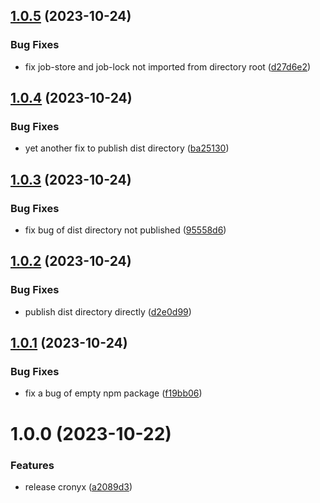 ## [1.0.5](https://github.com/yujiosaka/Cronyx/compare/v1.0.4...v1.0.5) (2023-10-24)


### Bug Fixes

* fix job-store and job-lock not imported from directory root ([d27d6e2](https://github.com/yujiosaka/Cronyx/commit/d27d6e20bf8e7558957906a8d541adb3e3a00a94))

## [1.0.4](https://github.com/yujiosaka/Cronyx/compare/v1.0.3...v1.0.4) (2023-10-24)


### Bug Fixes

* yet another fix to publish dist directory ([ba25130](https://github.com/yujiosaka/Cronyx/commit/ba25130db754e18e62613fa83d4bee01823ea1db))

## [1.0.3](https://github.com/yujiosaka/Cronyx/compare/v1.0.2...v1.0.3) (2023-10-24)


### Bug Fixes

* fix bug of dist directory not published ([95558d6](https://github.com/yujiosaka/Cronyx/commit/95558d63c0212438504e93f7c77be21ea83debcf))

## [1.0.2](https://github.com/yujiosaka/Cronyx/compare/v1.0.1...v1.0.2) (2023-10-24)


### Bug Fixes

* publish dist directory directly ([d2e0d99](https://github.com/yujiosaka/Cronyx/commit/d2e0d9971166dee2dcb833c4e53c5851e4f0fe82))

## [1.0.1](https://github.com/yujiosaka/Cronyx/compare/v1.0.0...v1.0.1) (2023-10-24)


### Bug Fixes

* fix a bug of empty npm package ([f19bb06](https://github.com/yujiosaka/Cronyx/commit/f19bb06da60c2cda7d3a7f10f15fcff592c564a2))

# 1.0.0 (2023-10-22)


### Features

* release cronyx ([a2089d3](https://github.com/yujiosaka/Cronyx/commit/a2089d3f5098f6adb9bc4ddb4e4386f363d320cf))
